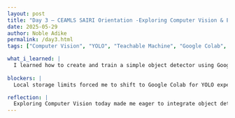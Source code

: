 ```yaml
---
layout: post
title: "Day 3 – CEAMLS SAIRI Orientation -Exploring Computer Vision & Escape Rooms"
date: 2025-05-29
author: Noble Adike
permalink: /day3.html
tags: ["Computer Vision", "YOLO", "Teachable Machine", "Google Colab", "Escape Room", "Python 102", "File I/O"]

what_i_learned: |
  I learned how to create and train a simple object detector using Google’s Teachable Machine interface. I also learned how to use YOLO and gained hands-on experience running the YOLO model in a Colab notebook when local storage constraints prevented a local install. I learned how to better apply logical reasoning during our Escape Room activity. I reinforced my understanding of Python data structures through targeted exercises on dictionaries and sets. I refreshed my brain and probably mastered basic file I/O operations—opening, reading, writing, and closing files in multiple small exercises.
  
blockers: |
  Local storage limits forced me to shift to Google Colab for YOLO experiments. When we were so close to leaving the Escape Room, we couldn't get past one last roadblock so we didn’t complete it in time

reflection: |
  Exploring Computer Vision today made me eager to integrate object detection into future projects. The Escape Room highlighted the importance of clear communication in difficult challenges. Later this week, I’ll try to refine my knowledge working with YOLO Models and Colab workflows.
---
```

